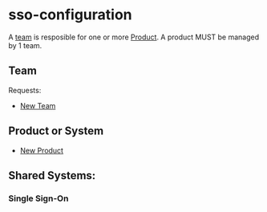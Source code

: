 # sso-configuration


A [team](#team) is resposible for one or more [Product](https://pages.github.com/).
A product MUST be managed by 1 team.


Team
----

Requests:
- [New Team](https://pages.github.com/)

Product or System
------------------
- [New Product](../../issues/new?template=new-product.ms)

Shared Systems:
---------------

### Single Sign-On
